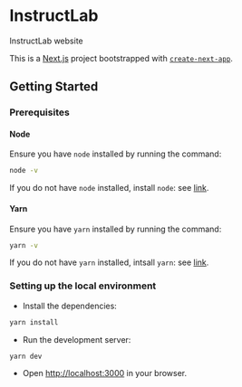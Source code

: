 # InstructLab

InstructLab website

This is a [Next.js](https://nextjs.org/) project bootstrapped with [`create-next-app`](https://github.com/vercel/next.js/tree/canary/packages/create-next-app).

## Getting Started

### Prerequisites

#### Node

Ensure you have `node` installed by running the command:

```bash
node -v
```

If you do not have `node` installed, install `node`: see [link](https://heynode.com/tutorial/install-nodejs-locally-nvm).

#### Yarn

Ensure you have `yarn` installed by running the command:

```bash
yarn -v
```

If you do not have `yarn` installed, intsall `yarn`: see [link](https://www.npmjs.com/package/yarn).

### Setting up the local environment

- Install the dependencies:

```bash
yarn install
```

- Run the development server:

```bash
yarn dev
```

- Open [http://localhost:3000](http://localhost:3000) in your browser.
